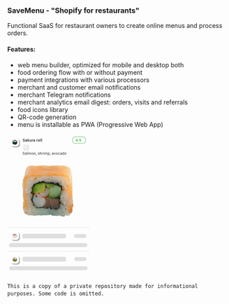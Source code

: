 ### SaveMenu - "Shopify for restaurants"

Functional SaaS for restaurant owners to create online menus and process orders.

#### Features:
- web menu builder, optimized for mobile and desktop both
- food ordering flow with or without payment
- payment integrations with various processors
- merchant and customer email notifications
- merchant Telegram notifications
- merchant analytics email digest: orders, visits and referrals
- food icons library
- QR-code generation
- menu is installable as PWA (Progressive Web App)

<img src="https://github.com/Slava-AV/Slava-AV/blob/main/img/savemenu_demo.gif" style="width:188px;">

`This is a copy of a private repository made for informational purposes. Some code is omitted.`
